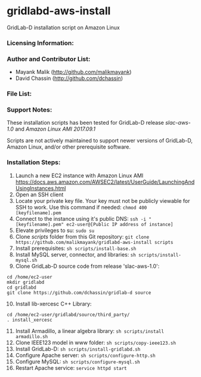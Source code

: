 # gridlabd-aws-install
GridLab-D installation script on Amazon Linux


### Licensing Information:

### Author and Contributor List:
* Mayank Malik (http://github.com/malikmayank)
* David Chassin (http://github.com/dchassin)

### File List:


### Support Notes:
These installation scripts has been tested for GridLab-D release *slac-aws-1.0* and *Amazon Linux AMI 2017.09.1*

Scripts are not actively maintained to support newer versions of GridLab-D, Amazon Linux, and/or other prerequisite software.

### Installation Steps:
1. Launch a new EC2 instance with Amazon Linux AMI
https://docs.aws.amazon.com/AWSEC2/latest/UserGuide/LaunchingAndUsingInstances.html
2. Open an SSH client
3. Locate your private key file. Your key must not be publicly viewable for SSH to work. Use this command if needed: `chmod 400 [keyfilename].pem`
4. Connect to the instance using it's public DNS:
`ssh -i "[keyfilename].pem" ec2-user@[Public IP address of instance]`
5. Elevate privileges to su:
`sudo su`
6. Clone *scripts* folder from this Git repository:
`git clone https://github.com/malikmayank/gridlabd-aws-install scripts`
7. Install prerequisites:
`sh scripts/install-base.sh`
8. Install MySQL server, connector, and libraries:
`sh scripts/install-mysql.sh`
9. Clone GridLab-D source code from release 'slac-aws-1.0':
```
cd /home/ec2-user
mkdir gridlabd
cd gridlabd
git clone https://github.com/dchassin/gridlab-d source
```
10. Install lib-xercesc C++ Library:
```
cd /home/ec2-user/gridlabd/source/third_party/
. install_xercesc
```
11. Install Armadillo, a linear algebra library:
`sh scripts/install armadillo.sh`
12. Clone IEEE123 model in www folder:
`sh scripts/copy-ieee123.sh`
13. Install GridLab-D:
`sh scripts/install-gridlabd.sh`
14. Configure Apache server:
`sh scripts/configure-http.sh`
15. Configure MySQL:
`sh scripts/configure-mysql.sh`
16. Restart Apache service:
`service httpd start`
